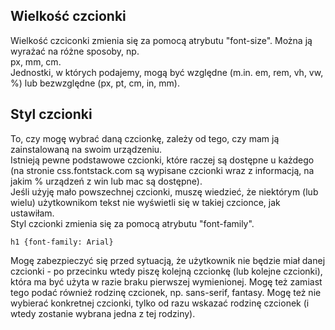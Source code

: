 ## Wielkość czcionki  
Wielkość czciconki zmienia się za pomocą atrybutu "font-size". Można ją wyrażać na różne sposoby, np.  
px, mm, cm.  
Jednostki, w których podajemy, mogą być względne (m.in. em, rem, vh, vw, %) lub bezwzględne (px, pt, cm, in, mm).
  
## Styl czcionki  
To, czy mogę wybrać daną czcionkę, zależy od tego, czy mam ją zainstalowaną na swoim urządzeniu.  
Istnieją pewne podstawowe czcionki, które raczej są dostępne u każdego (na stronie css.fontstack.com są wypisane czcionki wraz z informacją, na jakim % urządzeń z win lub mac są dostępne).  
Jeśli użyję mało powszechnej czcionki, muszę wiedzieć, że niektórym (lub wielu) użytkownikom tekst nie wyświetli się w takiej czcionce, jak ustawiłam.  
Styl czcionki zmienia się za pomocą atrybutu "font-family".
```
h1 {font-family: Arial}
```
  
Mogę zabezpieczyć się przed sytuacją, że użytkownik nie będzie miał danej czcionki - po przecinku wtedy piszę kolejną czcionkę (lub kolejne czcionki), która ma być użyta w razie braku pierwszej wymienionej. Mogę też zamiast tego podać również rodzinę czcionek, np. sans-serif, fantasy. Mogę też nie wybierać konkretnej czcionki, tylko od razu wskazać rodzinę czcionek (i wtedy zostanie wybrana jedna z tej rodziny).
